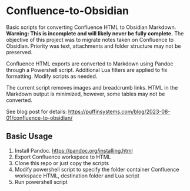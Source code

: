 # Confluence-to-Obsidian

Basic scripts for converting Confluence HTML to Obsidian Markdown. **Warning: This is incomplete and will likely never be fully complete.** The objective of this project was to migrate notes taken on Confluence to Obsidian. Priority was text, attachments and folder structure may not be preserved.

Confluence HTML exports are converted to Markdown using Pandoc through a Powershell script. Additional Lua filters are applied to fix formatting. Modify scripts as needed.

The current script removes images and breadcrumb links. HTML in the Markdown output is minimized, however, some tables may not be converted.

See blog post for details: https://puffinsystems.com/blog/2023-08-01/confluence-to-obsidian/

## Basic Usage

1. Install Pandoc. https://pandoc.org/installing.html
1. Export Confluence workspace to HTML
1. Clone this repo or just copy the scripts
1. Modify powershell script to specify the folder container Confluence workspace HTML, destination folder and Lua script
1. Run powershell script

